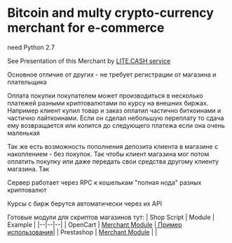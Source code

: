 # Bitcoin and multy crypto-currency merchant for e-commerce

need Python 2.7
 

See Presentation of this Merchant by [ LITE.CASH service](https://docs.google.com/presentation/d/1y4zngsZVZ8L2fwQzsO8W0G2eQYAswKyjHawmcvAPEFQ/edit?usp=sharing/)

Основное отличие от других - не требует регистрации от магазина и плательщика

Оплата покупки покупателем может производиться в несколько платежей разными криптовалютами по курсу на внешних биржах. Например клиент купил товар и заказ оплатил частично биткоинами и частично лайткоинами. Если он сделал небольшую переплату то сдача ему возвращается или копится до следующего платежа если она очень маленькая

Так же есть возможность пополнения депозита клиента в магазине с накоплением - без покупок. Так чтобы клиент магазина мог потом оплатить покупку или даже передать свои средства другому клиенту магазина. Так

Сервер работает через RPC к кошелькам "полная нода" разных криптовалют

Курсы с бирж берутся автоматически через их API

Готовые модули для скриптов магазинов тут:
| Shop Script | Module  | Example |
|--|--|--|
| OpenCart | [Merchant Module](https://github.com/icreator/opencart_bitcoin_module) |[ Пример использования](https://opencartforum.com/files/file/2037-platezhi-v-bitkoin-na-sayt/)|
| Prestashop | [Merchant Module](https://github.com/icreator/prestashop_bitcoin_module) | |

